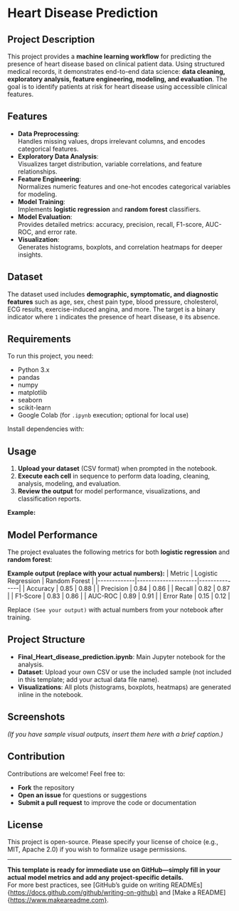 # Heart Disease Prediction

## Project Description

This project provides a **machine learning workflow** for predicting the presence of heart disease based on clinical patient data. Using structured medical records, it demonstrates end-to-end data science: **data cleaning, exploratory analysis, feature engineering, modeling, and evaluation**. The goal is to identify patients at risk for heart disease using accessible clinical features.

## Features

- **Data Preprocessing**:  
  Handles missing values, drops irrelevant columns, and encodes categorical features.
- **Exploratory Data Analysis**:  
  Visualizes target distribution, variable correlations, and feature relationships.
- **Feature Engineering**:  
  Normalizes numeric features and one-hot encodes categorical variables for modeling.
- **Model Training**:  
  Implements **logistic regression** and **random forest** classifiers.
- **Model Evaluation**:  
  Provides detailed metrics: accuracy, precision, recall, F1-score, AUC-ROC, and error rate.
- **Visualization**:  
  Generates histograms, boxplots, and correlation heatmaps for deeper insights.

## Dataset

The dataset used includes **demographic, symptomatic, and diagnostic features** such as age, sex, chest pain type, blood pressure, cholesterol, ECG results, exercise-induced angina, and more. The target is a binary indicator where `1` indicates the presence of heart disease, `0` its absence.

## Requirements

To run this project, you need:

- Python 3.x
- pandas
- numpy
- matplotlib
- seaborn
- scikit-learn
- Google Colab (for `.ipynb` execution; optional for local use)

Install dependencies with:


## Usage

1. **Upload your dataset** (CSV format) when prompted in the notebook.
2. **Execute each cell** in sequence to perform data loading, cleaning, analysis, modeling, and evaluation.
3. **Review the output** for model performance, visualizations, and classification reports.

**Example:**


## Model Performance

The project evaluates the following metrics for both **logistic regression** and **random forest**:


**Example output (replace with your actual numbers):**
| Metric      | Logistic Regression | Random Forest |
|-------------|---------------------|---------------|
| Accuracy    | 0.85                | 0.88          |
| Precision   | 0.84                | 0.86          |
| Recall      | 0.82                | 0.87          |
| F1-Score    | 0.83                | 0.86          |
| AUC-ROC     | 0.89                | 0.91          |
| Error Rate  | 0.15                | 0.12          |

Replace `(See your output)` with actual numbers from your notebook after training.

## Project Structure

- **Final_Heart_disease_prediction.ipynb**: Main Jupyter notebook for the analysis.
- **Dataset**: Upload your own CSV or use the included sample (not included in this template; add your actual data file name).
- **Visualizations**: All plots (histograms, boxplots, heatmaps) are generated inline in the notebook.

## Screenshots

*(If you have sample visual outputs, insert them here with a brief caption.)*

## Contribution

Contributions are welcome! Feel free to:

- **Fork** the repository
- **Open an issue** for questions or suggestions
- **Submit a pull request** to improve the code or documentation

## License

This project is open-source. Please specify your license of choice (e.g., MIT, Apache 2.0) if you wish to formalize usage permissions.

---

**This template is ready for immediate use on GitHub—simply fill in your actual model metrics and add any project-specific details.**  
For more best practices, see [GitHub’s guide on writing READMEs]{https://docs.github.com/github/writing-on-github} and [Make a README]{https://www.makeareadme.com}.
